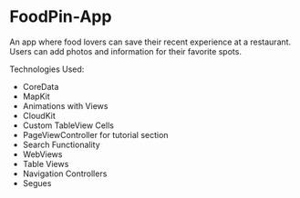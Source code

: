 # FoodPin-App

An app where food lovers can save their recent experience at a restaurant. Users can add photos and information for their favorite spots.

Technologies Used:
* CoreData
* MapKit
* Animations with Views
* CloudKit
* Custom TableView Cells
* PageViewController for tutorial section
* Search Functionality
* WebViews
* Table Views
* Navigation Controllers
* Segues
